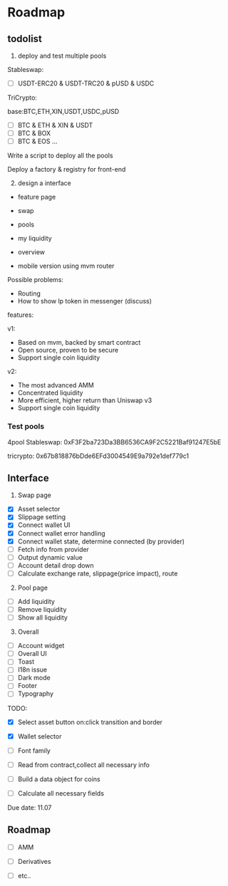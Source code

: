# Roadmap


## todolist 

1. deploy and test multiple pools

Stableswap:

- [ ] USDT-ERC20 & USDT-TRC20 & pUSD & USDC

TriCrypto:

base:BTC,ETH,XIN,USDT,USDC,pUSD

- [ ] BTC & ETH & XIN & USDT
- [ ] BTC & BOX
- [ ] BTC & EOS
...

Write a script to deploy all the pools

Deploy a factory & registry for front-end


2. design a interface

- feature page
- swap
- pools
- my liquidity
- overview

- mobile version using mvm router


Possible problems:
- Routing
- How to show lp token in messenger (discuss)


features:

v1:
- Based on mvm, backed by smart contract
- Open source, proven to be secure
- Support single coin liquidity

v2:
- The most advanced AMM
- Concentrated liquidity
- More efficient, higher return than Uniswap v3
- Support single coin liquidity

### Test pools

4pool Stableswap: 0xF3F2ba723Da3BB6536CA9F2C5221Baf91247E5bE

tricrypto: 0x67b818876bDde6EFd3004549E9a792e1def779c1

## Interface

1. Swap page
- [x] Asset selector
- [x] Slippage setting
- [x] Connect wallet UI
- [x] Connect wallet error handling
- [x] Connect wallet state, determine connected (by provider)
- [ ] Fetch info from provider
- [ ] Output dynamic value
- [ ] Account detail drop down
- [ ] Calculate exchange rate, slippage(price impact), route

2. Pool page
- [ ] Add liquidity
- [ ] Remove liquidity
- [ ] Show all liquidity

3. Overall
- [ ] Account widget
- [ ] Overall UI
- [ ] Toast
- [ ] I18n issue
- [ ] Dark mode
- [ ] Footer
- [ ] Typography

TODO:
- [x] Select asset button on:click transition and border
- [x] Wallet selector
- [ ] Font family
- [ ] Read from contract,collect all necessary info
- [ ] Build a data object for coins
- [ ] Calculate all necessary fields


Due date: 11.07

## Roadmap

- [ ] AMM
- [ ] Derivatives
- [ ] etc..

